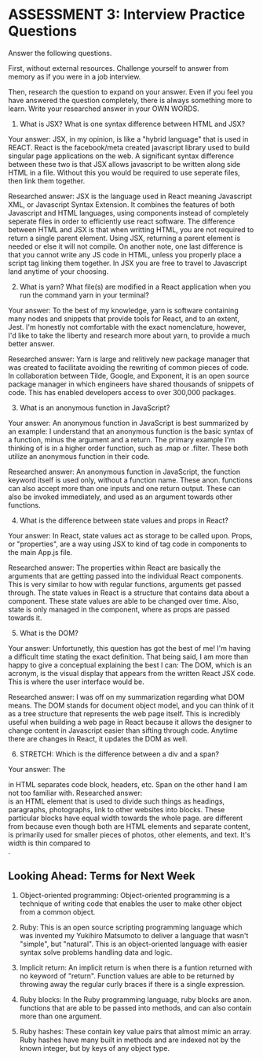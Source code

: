 # ASSESSMENT 3: Interview Practice Questions

Answer the following questions.

First, without external resources. Challenge yourself to answer from memory as if you were in a job interview.

Then, research the question to expand on your answer. Even if you feel you have answered the question completely, there is always something more to learn. Write your researched answer in your OWN WORDS.

1. What is JSX? What is one syntax difference between HTML and JSX?

Your answer: 
                JSX, in my opinion, is like a "hybrid language" that is used in REACT. React is the facebook/meta created javascript library used to build singular page applications on the web. A significant syntax difference between these two is that JSX allows javascript to be written along side HTML in a file. Without this you would be required to use seperate files, then link them together.

Researched answer:
                JSX is the language used in React meaning Javascript XML, or Javascript Syntax Extension. It combines the features of both Javascript and HTML languages, using components instead of completely seperate files in order to efficiently use react software. The difference between HTML and JSX is that when writting HTML, you are not required to return a single parent element. Using JSX, returning a parent element is needed or else it will not compile. On another note, one last difference is that you cannot write any JS code in HTML, unless you properly place a script tag linking them together. In JSX you are free to travel to Javascript land anytime of your choosing.

2. What is yarn? What file(s) are modified in a React application when you run the command yarn in your terminal?

Your answer:
                To the best of my knowledge, yarn is software containing many nodes and snippets that provide tools for React, and to an extent, Jest. I'm honestly not comfortable with the exact nomenclature, however, I'd like to take the liberty and research more about yarn, to provide a much better answer.

Researched answer:
                Yarn is large and relitively new package manager that was created to facilitate avoiding the rewriting of common pieces of code. In collaboration between Tilde, Google, and Exponent, it is an open source package manager in which engineers have shared thousands of snippets of code. This has enabled developers access to over 300,000 packages.

3. What is an anonymous function in JavaScript?

Your answer:
                An anonymous function in JavaScript is best summarized by an example: I understand that an anonymous function is the basic syntax of a function, minus the argument and a return. The primary example I'm thinking of is in a higher order function, such as .map or .filter. These both utilize an anonymous function in their code.

Researched answer:
                An anonymous function in JavaScript, the function keyword itself is used only, without a function name. These anon. functions can also accept more than one inputs and one return output. These can also be invoked immediately, and used as an argument towards other functions.

4. What is the difference between state values and props in React?

Your answer: 
                In React, state values act as storage to be called upon. Props, or "properties", are a way using JSX to kind of tag code in components to the main App.js file.

Researched answer:
                The properties within React are basically the arguments that are getting passed into the individual React components. This is very similar to how with regular functions, arguments get passed through. The state values in React is a structure that contains data about a component. These state values are able to be changed over time. Also, state is only managed in the component, where as props are passed towards it.

5. What is the DOM?

Your answer: 
                Unfortunetly, this question has got the best of me! I'm having a difficult time stating the exact definition. That being said, I am more than happy to give a conceptual explaining the best I can: The DOM, which is an acronym, is the visual display that appears from the written React JSX code. This is where the user interface would be.

Researched answer:
                I was off on my summarization regarding what DOM means. The DOM stands for document object model, and you can think of it as a tree structure that represents the web page itself. This is incredibly useful when building a web page in React because it allows the designer to change content in Javascript easier than sifting through code. Anytime there are changes in React, it updates the DOM as well. 

6. STRETCH: Which is the difference between a div and a span?

Your answer:
                The <div> in HTML separates code block, headers, etc. Span on the other hand I am not too familiar with.
Researched answer:
                <Div> is an HTML element that is used to divide such things as headings, paragraphs, photographs, link to other websites into blocks. These particular blocks have equal width towards the whole page. <Divs> are different from <span> because even though both are HTML elements and separate content, <span> is primarily used for smaller pieces of photos, other elements, and text. It's width is thin compared to <div>.
## Looking Ahead: Terms for Next Week

1. Object-oriented programming:
                Object-oriented programming is a technique of writing code that enables the user to make other object from a common object.

2. Ruby:
                This is an open source scripting programming language which was invented my Yukihiro Matsumoto to deliver a language that wasn't "simple", but "natural". This is an object-oriented language with easier syntax solve problems handling data and logic.

3. Implicit return:
                An implicit return is when there is a funtion returned with no keyword of "return". Function values are able to be returned by throwing away the regular curly braces if there is a single expression.

4. Ruby blocks:
                In the Ruby programming language, ruby blocks are anon. functions that are able to be passed into methods, and can also contain more than one argument.

5. Ruby hashes:
                These contain key value pairs that almost mimic an array. Ruby hashes have many built in methods and are indexed not by the known integer, but by keys of any object type.
